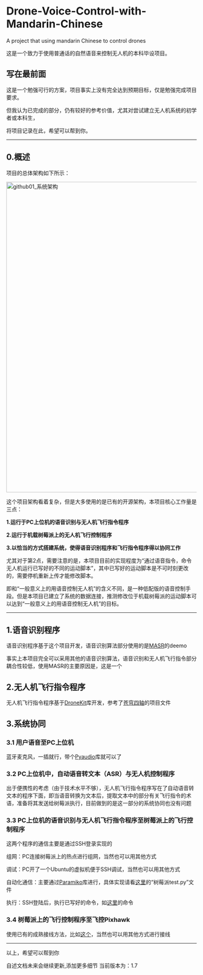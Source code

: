 # Drone-Voice-Control-with-Mandarin-Chinese
A project that using mandarin Chinese to control drones

这是一个致力于使用普通话的自然语音来控制无人机的本科毕设项目。

## 写在最前面

这是一个勉强可行的方案，项目事实上没有完全达到预期目标，仅是勉强完成项目要求。

但我认为已完成的部分，仍有较好的参考价值，尤其对尝试建立无人机系统的初学者或本科生，

将项目记录在此，希望可以帮到你。

---

## 0.概述

项目的总体架构如下所示：

<img width="822" alt="github01_系统架构" src="https://user-images.githubusercontent.com/42312874/151939648-59e418a2-f387-46be-b7fd-784a89e3a556.png">

这个项目架构看着复杂，但是大多使用的是已有的开源架构，本项目核心工作量是三点：

**1.运行于PC上位机的语音识别与无人机飞行指令程序**

**2.运行于机载树莓派上的无人机飞行控制程序**

**3.以恰当的方式搭建系统，使得语音识别程序和飞行指令程序得以协同工作**

尤其对于第2点，需要注意的是，本项目目前的实现程度为“通过语音指令，命令无人机运行已写好的不同的运动脚本”，其中已写好的运动脚本是不可时刻更改的，需要停机重新上传才能修改脚本。

即和“一般意义上的用语音控制无人机”的含义不同，是一种低配版的语音控制手段。但是本项目已建立了系统的数据连接，推测修改位于机载树莓派的运动脚本可以达到“一般意义上的用语音控制无人机”的目标。

---

## 1.语音识别程序

语音识别程序基于这个项目开发，语音识别算法部分使用的是[MASR](https://github.com/nobody132/masr)的deemo

事实上本项目完全可以采用其他的语音识别算法，语音识别和无人机飞行指令部分耦合性较低，使用MASR的主要原因是，这是一个

## 2.无人机飞行指令程序

无人机飞行指令程序基于[DroneKit](https://github.com/dronekit/dronekit-python)库开发，参考了[苍穹四轴](https://shop59774382.taobao.com/)的项目文件

## 3.系统协同

### 3.1 用户语音至PC上位机
蓝牙麦克风，一插就行，带个[Pyaudio](https://people.csail.mit.edu/hubert/pyaudio/)库就可以了
### 3.2 PC上位机中，自动语音转文本（ASR）与无人机控制程序
出于便携性的考虑（由于技术水平不够），无人机飞行指令程序写在了自动语音转文本的程序下面，即当语音转换为文本后，提取文本中的部分有关飞行指令的术语，准备将其发送给树莓派执行，目前做到的是这一部分的系统协同也没有问题
### 3.3 PC上位机的语音识别与无人机飞行指令程序至树莓派上的飞行控制程序
这两个程序的通信主要是通过SSH登录实现的

组网：PC连接树莓派上的热点进行组网，当然也可以用其他方式

调试：PC开了一个Ubuntu的虚拟机便于SSH调试，当然也可以用其他方式

自动化通信：主要通过[Paramiko](https://github.com/paramiko/paramiko)库进行，具体实现请看[这里](https://github.com/OscarXChen/Drone-Voice-Control-with-Mandarin-Chinese/tree/main/%E8%AF%AD%E9%9F%B3%E8%AF%86%E5%88%AB%E7%A8%8B%E5%BA%8F/%E7%A8%8B%E5%BA%8F%E6%BA%90%E7%A0%81)的“树莓派test.py”文件

执行：SSH登陆后，执行已写好的命令，如[这里](https://github.com/OscarXChen/Drone-Voice-Control-with-Mandarin-Chinese/tree/main/%E6%97%A0%E4%BA%BA%E6%9C%BA%E6%8E%A7%E5%88%B6%E7%A8%8B%E5%BA%8F)的命令

### 3.4 树莓派上的飞行控制程序至飞控Pixhawk
使用已有的成熟接线方法，比如[这个](https://mp.weixin.qq.com/s?__biz=MzkyNzI1MDUyNw==&mid=2247484996&idx=1&sn=4028c5c1c6a0beab55587ae8535b6d58&source=41#wechat_redirect)，当然也可以用其他方式进行接线

--- 
以上，希望可以帮到你

自述文档未来会继续更新,添加更多细节 当前版本为：1.7
